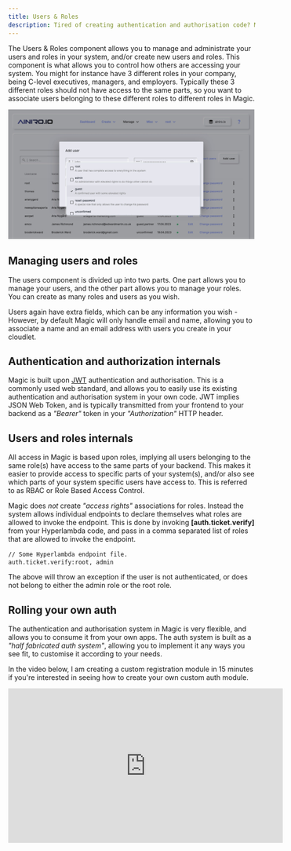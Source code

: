 ```yaml
---
title: Users & Roles
description: Tired of creating authentication and authorisation code? Magic contains both of these constructs out of the box, allowing you to use Magic's existing HTTP endpoints to authenticate your users.
---
```


The Users & Roles component allows you to manage and administrate your users and roles in your system, and/or
create new users and roles. This component
is what allows you to control how others are accessing your system. You might for instance have 3 different roles
in your company, being C-level executives, managers, and employers. Typically these 3 different roles should not
have access to the same parts, so you want to associate users belonging to these different roles to different
roles in Magic.

![Users and roles administration in Magic](https://raw.githubusercontent.com/polterguy/polterguy.github.io/master/images/auth.jpg)

## Managing users and roles

The users component is divided up into two parts. One part allows you to manage your users, and the other
part allows you to manage your roles. You can create as many roles and users as you wish.

Users again have extra fields, which can be any information you wish - However, by default Magic will only
handle email and name, allowing you to associate a name and an email address with users you create in your
cloudlet.

## Authentication and authorization internals

Magic is built upon [JWT](https://jwt.io) authentication and authorisation. This is a commonly used web standard, and allows
you to easily use its existing authentication and authorisation system in your own code. JWT implies JSON Web Token,
and is typically transmitted from your frontend to your backend as a _"Bearer"_ token in your _"Authorization"_ HTTP header.

## Users and roles internals

All access in Magic is based upon roles, implying all users belonging to the same role(s)
have access to the same parts of your backend. This makes it easier to provide access to specific parts
of your system(s), and/or also see which parts of your system specific users have access to. This is referred
to as RBAC or Role Based Access Control.

Magic does _not_ create _"access rights"_ associations for roles. Instead the system allows individual
endpoints to declare themselves what roles are allowed to invoke the endpoint. This is done by invoking
**[auth.ticket.verify]** from your Hyperlambda code, and pass in a comma separated list of roles that are
allowed to invoke the endpoint.

```
// Some Hyperlambda endpoint file.
auth.ticket.verify:root, admin
```

The above will throw an exception if the user is not authenticated, or does not belong to either the admin
role or the root role.

## Rolling your own auth

The authentication and authorisation system in Magic is very flexible, and allows you to consume it from
your own apps. The auth system is built as a _"half fabricated auth system"_, allowing you to implement it
any ways you see fit, to customise it according to your needs.

In the video below, I am creating a custom registration module in 15 minutes if you're interested in seeing
how to create your own custom auth module.

<iframe style="margin-left: auto; margin-right: auto; width: 560px; max-with: 100%; display: block;" width="560" height="315" src="https://www.youtube.com/embed/Ntunzh-DdaY" frameborder="0" allow="autoplay; encrypted-media" allowfullscreen></iframe>

